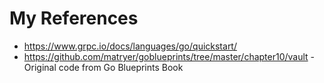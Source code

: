 # My References

  * https://www.grpc.io/docs/languages/go/quickstart/
  * https://github.com/matryer/goblueprints/tree/master/chapter10/vault - Original code from Go Blueprints Book
